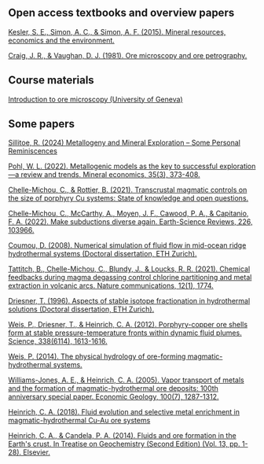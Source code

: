 ## Open access textbooks and overview papers

[Kesler, S. E., Simon, A. C., & Simon, A. F. (2015). Mineral resources, economics and the environment.](https://deepblue.lib.umich.edu/handle/2027.42/192747)

[Craig, J. R., & Vaughan, D. J. (1981). Ore microscopy and ore petrography.](http://www.minsocam.org/msa/OpenAccess_publications/Craig_Vaughan/)


## Course materials
[Introduction to ore microscopy (University of Geneva)](https://www.unige.ch/sciences/terre/research/Groups/mineral_resources/opaques/opaques_menu.php)

## Some papers

[Sillitoe, R. (2024) Metallogeny and Mineral Exploration – Some Personal Reminiscences](https://www.geochemicalperspectives.org/online/v13n1/)

[Pohl, W. L. (2022). Metallogenic models as the key to successful exploration—a review and trends. Mineral economics, 35(3), 373-408.](https://link.springer.com/article/10.1007/s13563-022-00325-3)

[Chelle-Michou, C., & Rottier, B. (2021). Transcrustal magmatic controls on the size of porphyry Cu systems: State of knowledge and open questions.](https://www.research-collection.ethz.ch/handle/20.500.11850/527320)

[Chelle-Michou, C., McCarthy, A., Moyen, J. F., Cawood, P. A., & Capitanio, F. A. (2022). Make subductions diverse again. Earth-Science Reviews, 226, 103966.](https://www.research-collection.ethz.ch/handle/20.500.11850/534157)

[Coumou, D. (2008). Numerical simulation of fluid flow in mid-ocean ridge hydrothermal systems (Doctoral dissertation, ETH Zurich).](https://www.research-collection.ethz.ch/handle/20.500.11850/15053)

[Tattitch, B., Chelle-Michou, C., Blundy, J., & Loucks, R. R. (2021). Chemical feedbacks during magma degassing control chlorine partitioning and metal extraction in volcanic arcs. Nature communications, 12(1), 1774.](https://www.research-collection.ethz.ch/handle/20.500.11850/476704)

[Driesner, T. (1996). Aspects of stable isotope fractionation in hydrothermal solutions (Doctoral dissertation, ETH Zurich).](https://www.research-collection.ethz.ch/handle/20.500.11850/143184)

[Weis, P., Driesner, T., & Heinrich, C. A. (2012). Porphyry-copper ore shells form at stable pressure-temperature fronts within dynamic fluid plumes. Science, 338(6114), 1613-1616.](https://www.research-collection.ethz.ch/handle/20.500.11850/60799)

[Weis, P. (2014). The physical hydrology of ore-forming magmatic-hydrothermal systems.](https://www.research-collection.ethz.ch/handle/20.500.11850/96625)

[Williams-Jones, A. E., & Heinrich, C. A. (2005). Vapor transport of metals and the formation of magmatic-hydrothermal ore deposits: 100th anniversary special paper. Economic Geology, 100(7), 1287-1312.](https://www.research-collection.ethz.ch/handle/20.500.11850/34971)

[Heinrich, C. A. (2018).  Fluid evolution and selective metal enrichment in magmatic-hydrothermal Cu-Au ore systems](https://www.research-collection.ethz.ch/handle/20.500.11850/294258)

[Heinrich, C. A., & Candela, P. A. (2014). Fluids and ore formation in the Earth's crust. In Treatise on Geochemistry (Second Edition) (Vol. 13, pp. 1-28). Elsevier.](https://www.research-collection.ethz.ch/handle/20.500.11850/95425)

